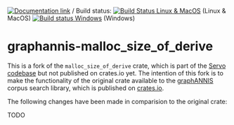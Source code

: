 [![Documentation link](https://docs.rs/graphannis-malloc_size_of_derive/badge.svg)](https://docs.rs/graphannis-malloc_size_of_derive/)
/ Build status:  [![Build Status Linux & MacOS](https://travis-ci.org/corpus-tools/graphannis-malloc_size_of_derive.svg?branch=develop)](https://travis-ci.org/corpus-tools/graphannis-malloc_size_of_derive) (Linux & MacOS)
[![Build status Windows](https://ci.appveyor.com/api/projects/status/c3ymyx1yb7crm2qp/branch/develop?svg=true)](https://ci.appveyor.com/project/thomaskrause/graphannis-malloc-size-of_derive/branch/develop) (Windows)

# graphannis-malloc_size_of_derive

This is a fork of the `malloc_size_of_derive` crate, which is part of the [Servo codebase](https://github.com/servo/servo/tree/master/components/malloc_size_of_derive) but not published on crates.io yet. 
The intention of this fork is to make the functionality of the original crate available to the [graphANNIS](https://github.com/corpus-tools/graphANNIS) corpus search library, which is published on [crates.io](https://crates.io/crates/graphannis).


The following changes have been made in comparision to the original crate:

TODO